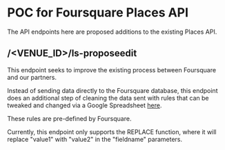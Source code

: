# POC for Foursquare Places API

The API endpoints here are proposed additions to the existing Places API.

## /<VENUE_ID>/ls-proposeedit

This endpoint seeks to improve the existing process between Foursquare and our partners.

Instead of sending data directly to the Foursquare database, this endpoint does an additional step of cleaning the
data sent with rules that can be tweaked and changed via a Google Spreadsheet [here](https://docs.google.com/spreadsheets/d/1lwCCOReOyZS2ZmU0wT1fzgtOMGT9OdaQqGyDnE1ASy8/edit#gid=0).

These rules are pre-defined by Foursquare.

Currently, this endpoint only supports the REPLACE function, where it will replace "value1" with "value2" in the "fieldname" parameters.   
